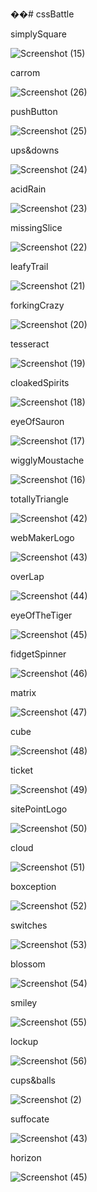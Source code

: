 ��# cssBattle

simplySquare

![Screenshot (15)](https://user-images.githubusercontent.com/75390608/112807112-34bdce00-9080-11eb-9f50-e46f6df4a2e1.png)

carrom

![Screenshot (26)](https://user-images.githubusercontent.com/75390608/112807272-5f0f8b80-9080-11eb-8cb7-27c3d35c3a46.png)

pushButton

![Screenshot (25)](https://user-images.githubusercontent.com/75390608/112807513-aa299e80-9080-11eb-8449-396a44ae5ee4.png)

ups&downs

![Screenshot (24)](https://user-images.githubusercontent.com/75390608/112807588-c0cff580-9080-11eb-9a9c-399ccea7f674.png)

acidRain

![Screenshot (23)](https://user-images.githubusercontent.com/75390608/112807643-cfb6a800-9080-11eb-88ef-f30ec1317d69.png)

missingSlice

![Screenshot (22)](https://user-images.githubusercontent.com/75390608/112807693-de9d5a80-9080-11eb-8130-4e29e3166949.png)

leafyTrail

![Screenshot (21)](https://user-images.githubusercontent.com/75390608/112807890-14424380-9081-11eb-9d5d-8e1adc87a2c0.png)

forkingCrazy

![Screenshot (20)](https://user-images.githubusercontent.com/75390608/112807931-1dcbab80-9081-11eb-84b1-0bd302cc9674.png)

tesseract

![Screenshot (19)](https://user-images.githubusercontent.com/75390608/112807959-27edaa00-9081-11eb-9a21-a45674ceb824.png)

cloakedSpirits

![Screenshot (18)](https://user-images.githubusercontent.com/75390608/112808404-9e8aa780-9081-11eb-879a-a55036f0081c.png)

eyeOfSauron

![Screenshot (17)](https://user-images.githubusercontent.com/75390608/112808025-3b991080-9081-11eb-896c-f2778989b10f.png)

wigglyMoustache

![Screenshot (16)](https://user-images.githubusercontent.com/75390608/112808464-a9ddd300-9081-11eb-878b-ef72b260b07d.png)

totallyTriangle

![Screenshot (42)](https://user-images.githubusercontent.com/75390608/112809730-faa1fb80-9082-11eb-8d9a-de94eaea78ed.png)

webMakerLogo

![Screenshot (43)](https://user-images.githubusercontent.com/75390608/112809896-3341d500-9083-11eb-929f-edacaafa00a7.png)

overLap

![Screenshot (44)](https://user-images.githubusercontent.com/75390608/112809952-3dfc6a00-9083-11eb-8297-2da9559f9e6a.png)

eyeOfTheTiger

![Screenshot (45)](https://user-images.githubusercontent.com/75390608/112809999-4b195900-9083-11eb-918b-b8bc26fd059d.png)

fidgetSpinner

![Screenshot (46)](https://user-images.githubusercontent.com/75390608/112810068-5a98a200-9083-11eb-966a-7c2f17458b37.png)

matrix

![Screenshot (47)](https://user-images.githubusercontent.com/75390608/112810107-64baa080-9083-11eb-8f85-d162ceb7f442.png)

cube

![Screenshot (48)](https://user-images.githubusercontent.com/75390608/112810268-8451c900-9083-11eb-9bd5-ed79a2e928f1.png)

ticket

![Screenshot (49)](https://user-images.githubusercontent.com/75390608/112810316-903d8b00-9083-11eb-88e8-ad3c1885d248.png)

sitePointLogo

![Screenshot (50)](https://user-images.githubusercontent.com/75390608/112810437-b105e080-9083-11eb-941d-362d841027f6.png)

cloud

![Screenshot (51)](https://user-images.githubusercontent.com/75390608/112810476-bcf1a280-9083-11eb-80c4-e0f467d02e31.png)

boxception

![Screenshot (52)](https://user-images.githubusercontent.com/75390608/112810512-c5e27400-9083-11eb-94fe-bab4cf4f8f5e.png)

switches

![Screenshot (53)](https://user-images.githubusercontent.com/75390608/112810669-ef9b9b00-9083-11eb-854f-cefd1464fba6.png)

blossom

![Screenshot (54)](https://user-images.githubusercontent.com/75390608/112810681-f1fdf500-9083-11eb-8d8b-9107828689fa.png)

smiley

![Screenshot (55)](https://user-images.githubusercontent.com/75390608/112810708-faeec680-9083-11eb-8835-ce7e1b845ed2.png)

lockup

![Screenshot (56)](https://user-images.githubusercontent.com/75390608/112810694-f75b3f80-9083-11eb-9136-b8f6ea86d4b3.png)

cups&balls

![Screenshot (2)](https://user-images.githubusercontent.com/75390608/112804313-f1ae2b80-907c-11eb-9fba-952080941467.png)

suffocate

![Screenshot (43)](https://user-images.githubusercontent.com/75390608/112946958-d7d51d00-913e-11eb-9177-b4de0a136935.png)

horizon

![Screenshot (45)](https://user-images.githubusercontent.com/75390608/112948991-6480da80-9141-11eb-96b6-3cc33f842b93.png)
